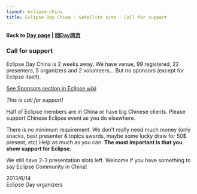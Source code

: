 ```yaml
---
layout: eclipse-china
title: Eclipse Day China - Satellite site - Call for support
---
```


<p><b>Back to <a href="/Day/">Day page</a> | 回<a href="/Day/">Day网页</a></b></p>

### Call for support

Eclipse Day China is 2 weeks away. We have venue, 99 registered, 22 presenters, 5 organizers and 2 volunteers... But no sponsors (except for Eclipse itself).

[See Sponsors section in Eclipse wiki](http://wiki.eclipse.org/Eclipse_Day_China#Sponsors_.E8.B5.9E.E5.8A.A9)

*This is call for support!* 

Half of Eclipse members are in China or have big Chinese clients. Please support Chinese Eclipse event as you do elsewhere.

There is no minimum requirement. 
We don't really need much money (only snacks, best presenter & topics awards, maybe some lucky draw for 50$ present, etc)
Help as much as you can. **The most important is that you show support for Eclipse.**

We still have 2-3 presentation slots left. Welcome if you have something to say Eclipse Community in China!

2013/6/14  
Eclipse Day organizers